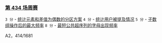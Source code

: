 ### [第 434 场周赛](https://leetcode.cn/contest/weekly-contest-434/)

`3 分` - [统计元素和差值为偶数的分区方案](https://leetcode.cn/problems/count-partitions-with-even-sum-difference/)
`4 分` - [统计用户被提及情况](https://leetcode.cn/problems/count-mentions-per-user/)
`5 分` - [子数组操作后的最大频率](https://leetcode.cn/problems/maximum-frequency-after-subarray-operation/)
`8 分` - [最短公共超序列的字母出现频率](https://leetcode.cn/problems/frequencies-of-shortest-supersequences/)



A2，414/1681



